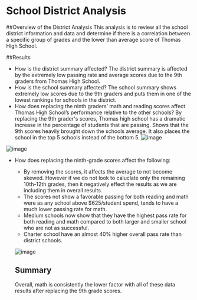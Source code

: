 # School District Analysis

##Overview of the District Analysis
  This analysis is to review all the school district information and data and determine if there is a correlation between a specific group of grades and the lower than average score of Thomas High School. 
  
  ##Results
  - How is the district summary affected? The district summary is affected by the extremely low passing rate and average scores due to the 9th graders from Thomas High School.
  - How is the school summary affected? The school summary shows extremely low scores due to the 9th graders and puts them in one of the lowest rankings for schools in the district. 
  - How does replacing the ninth graders’ math and reading scores affect Thomas High School’s performance relative to the other schools? By replacing the 9th grader's scores, Thomas high school has a dramatic increase in the percentage of students that are passing. Shows that the 9th scores heavily brought down the schools average. It also places the school in the top 5 schools instead of the bottom 5.  ![image](https://user-images.githubusercontent.com/90172307/154473614-f6c7f4c8-3041-413c-bf2c-be57b1ac59a7.png)

![image](https://user-images.githubusercontent.com/90172307/154473726-4ded1c42-234f-4502-b572-b174977c8550.png)


  - How does replacing the ninth-grade scores affect the following:
    - By removing the scores, it affects the average to not become skewed. However if we do not look to caluclate only the remaining 10th-12th grades, then it negatively effect the results as we are including them in overall results. 
    - The scores not show a favorable passing for both reading and math were as any school above $625/student spend, tends to have a much lower passing rate for math. 
    - Medium schools now show that they have the highest pass rate for both reading and math compared to both larger and smaller school who are not as successful. 
    - Charter school have an almost 40% higher overall pass rate than district schools.
    
    ![image](https://user-images.githubusercontent.com/90172307/154475771-734a8cc9-5f47-4027-adc1-b996af0376af.png)

    ## Summary
      Overall, math is consistently the lower factor with all of these data results after replacing the 9th grade scores. 
